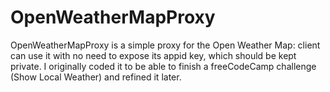 # OpenWeatherMapProxy
OpenWeatherMapProxy is a simple proxy for the Open Weather Map: client can use it with no need to expose its appid key, which should be kept private. I originally coded it to be able to finish a freeCodeCamp challenge (Show Local Weather) and refined it later.
